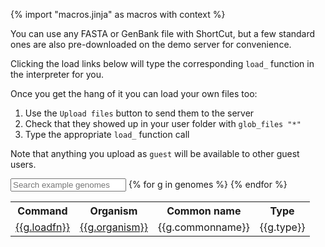 {% import "macros.jinja" as macros with context %}

You can use any FASTA or GenBank file with ShortCut, but a few standard ones are also pre-downloaded on the demo server for convenience.

Clicking the load links below will type the corresponding `load_` function in the interpreter for you.

<!-- TODO fix repl_autorun to enable this: -->
<!-- To assign variables, type the variable name first. For example: "arabidopsis = ". Then click the `load` button to auto-fill the rest of the line. -->

Once you get the hang of it you can load your own files too:

1. Use the `Upload files` button to send them to the server
2. Check that they showed up in your user folder with `glob_files "*"`
3. Type the appropriate `load_` function call

Note that anything you upload as `guest` will be available to other guest users.

<input id="genomesearch" placeholder="Search example genomes" id="box" type="text"/>

<table id="genomes">
<tr>
  <th>Command</th>
  <th>Organism</th>
  <!-- <th>Source</th> -->
  <th>Common name</th>
  <th>Type</th>
</tr>
{% for g in genomes %}
<tr class="genomeblock">
	<td><a href="#" onclick="javascript:repl_autorun(['{{g.loadfn | escape}}'])">{{g.loadfn}}</a></td>
	<td><a href="{{g.url}}" target="_blank">{{g.organism}}</a></td>
	<!-- <td>{{g.source}}</td> -->
	<td>{{g.commonname}}</td>
	<td>{{g.type}}</td>
</tr>
{% endfor %}
</table>
